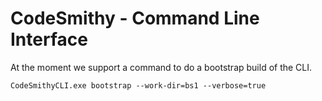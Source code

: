 # CodeSmithy - Command Line Interface

At the moment we support a command to do a bootstrap build of the CLI.
```
CodeSmithyCLI.exe bootstrap --work-dir=bs1 --verbose=true
```
